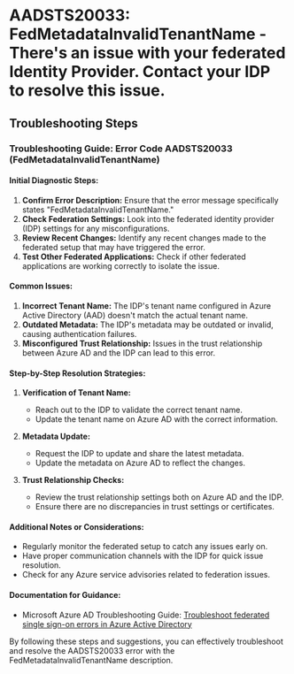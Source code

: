
# AADSTS20033: FedMetadataInvalidTenantName - There's an issue with your federated Identity Provider. Contact your IDP to resolve this issue.


## Troubleshooting Steps
### Troubleshooting Guide: Error Code AADSTS20033 (FedMetadataInvalidTenantName)

#### Initial Diagnostic Steps:
1. **Confirm Error Description:** Ensure that the error message specifically states "FedMetadataInvalidTenantName."
2. **Check Federation Settings:** Look into the federated identity provider (IDP) settings for any misconfigurations.
3. **Review Recent Changes:** Identify any recent changes made to the federated setup that may have triggered the error.
4. **Test Other Federated Applications:** Check if other federated applications are working correctly to isolate the issue.

#### Common Issues:
1. **Incorrect Tenant Name:** The IDP's tenant name configured in Azure Active Directory (AAD) doesn't match the actual tenant name.
2. **Outdated Metadata:** The IDP's metadata may be outdated or invalid, causing authentication failures.
3. **Misconfigured Trust Relationship:** Issues in the trust relationship between Azure AD and the IDP can lead to this error.

#### Step-by-Step Resolution Strategies:
1. **Verification of Tenant Name:**
   - Reach out to the IDP to validate the correct tenant name.
   - Update the tenant name on Azure AD with the correct information.
   
2. **Metadata Update:**
   - Request the IDP to update and share the latest metadata.
   - Update the metadata on Azure AD to reflect the changes.
   
3. **Trust Relationship Checks:**
   - Review the trust relationship settings both on Azure AD and the IDP.
   - Ensure there are no discrepancies in trust settings or certificates.

#### Additional Notes or Considerations:
- Regularly monitor the federated setup to catch any issues early on.
- Have proper communication channels with the IDP for quick issue resolution.
- Check for any Azure service advisories related to federation issues.

#### Documentation for Guidance:
- Microsoft Azure AD Troubleshooting Guide: [Troubleshoot federated single sign-on errors in Azure Active Directory](https://docs.microsoft.com/en-us/azure/active-directory/hybrid/tshoot-sso)

By following these steps and suggestions, you can effectively troubleshoot and resolve the AADSTS20033 error with the FedMetadataInvalidTenantName description.